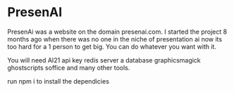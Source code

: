 # PresenAI
PresenAi was a website on the domain presenai.com. I started the project 8 months ago when there was no one in the niche of presentation ai now its too hard for a 1 person to get big. You can do whatever you want with it.

You will need
AI21 api key
redis server
a database
graphicsmagick
ghostscripts
soffice
and many other tools.

run npm i to install the dependicies
